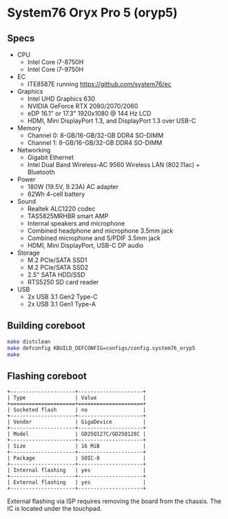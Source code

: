 # System76 Oryx Pro 5 (oryp5)

## Specs

- CPU
  - Intel Core i7-8750H
  - Intel Core i7-9750H
- EC
  - ITE8587E running <https://github.com/system76/ec>
- Graphics
  - Intel UHD Graphics 630
  - NVIDIA GeForce RTX 2080/2070/2060
  - eDP 16.1" or 17.3" 1920x1080 @ 144 Hz LCD
  - HDMI, Mini DisplayPort 1.3, and DisplayPort 1.3 over USB-C
- Memory
  - Channel 0: 8-GB/16-GB/32-GB DDR4 SO-DIMM
  - Channel 1: 8-GB/16-GB/32-GB DDR4 SO-DIMM
- Networking
  - Gigabit Ethernet
  - Intel Dual Band Wireless-AC 9560 Wireless LAN (802.11ac) + Bluetooth
- Power
  - 180W (19.5V, 9.23A) AC adapter
  - 62Wh 4-cell battery
- Sound
  - Realtek ALC1220 codec
  - TAS5825MRHBR smart AMP
  - Internal speakers and microphone
  - Combined headphone and microphone 3.5mm jack
  - Combined microphone and S/PDIF 3.5mm jack
  - HDMI, Mini DisplayPort, USB-C DP audio
- Storage
  - M.2 PCIe/SATA SSD1
  - M.2 PCIe/SATA SSD2
  - 2.5" SATA HDD/SSD
  - RTS5250 SD card reader
- USB
  - 2x USB 3.1 Gen2 Type-C
  - 2x USB 3.1 Gen1 Type-A

## Building coreboot

```bash
make distclean
make defconfig KBUILD_DEFCONFIG=configs/config.system76_oryp5
make
```

## Flashing coreboot

```{eval-rst}
+---------------------+---------------------+
| Type                | Value               |
+=====================+=====================+
| Socketed flash      | no                  |
+---------------------+---------------------+
| Vendor              | GigaDevice          |
+---------------------+---------------------+
| Model               | GD25Q127C/GD25Q128C |
+---------------------+---------------------+
| Size                | 16 MiB              |
+---------------------+---------------------+
| Package             | SOIC-8              |
+---------------------+---------------------+
| Internal flashing   | yes                 |
+---------------------+---------------------+
| External flashing   | yes                 |
+---------------------+---------------------+
```

External flashing via ISP requires removing the board from the chassis.
The IC is located under the touchpad.
